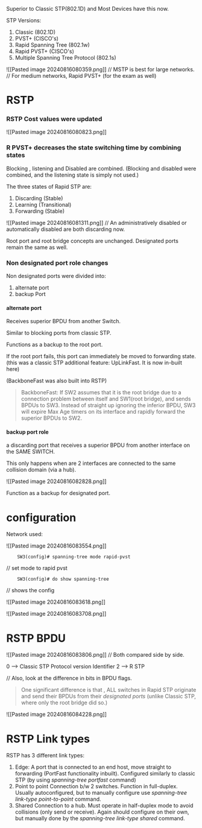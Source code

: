 Superior to Classic STP(802.1D) and Most Devices have this now.

STP Versions:

1. Classic (802.1D)
2. PVST+ (CISCO's)
3. Rapid Spanning Tree (802.1w)
4. Rapid PVST+ (CISCO's)
5. Multiple Spanning Tree Protocol (802.1s)

![[Pasted image 20240816080359.png]]
// MSTP is best for large networks.
// For medium networks, Rapid PVST+ (for the exam as well)


# RSTP


### RSTP Cost values were updated
![[Pasted image 20240816080823.png]]

### R PVST+ decreases the state switching time by combining states

Blocking , listening and Disabled are combined. (Blocking and disabled were combined, and the listening state is simply not used.)

The three states of Rapid STP are:
1. Discarding (Stable)
2. Learning (Transitional)
3. Forwarding (Stable)

![[Pasted image 20240816081311.png]]
// An administratively disabled or automatically disabled are both discarding now.

Root port and root bridge concepts are unchanged.
Designated ports remain the same as well.

### Non designated port role changes

Non designated ports were divided into:

1. alternate port
2. backup Port

#### alternate port

Receives superior BPDU from another Switch.

Similar to blocking ports from classic STP. 

Functions as a backup to the root port.

If the root port fails, this port can immediately be moved to forwarding state.
(this was a classic STP additional feature: UpLinkFast. It is now in-built here)

(BackboneFast was also built into RSTP)

> BackboneFast:
> If SW2 assumes that it is the root bridge due to a connection problem between itself and SW1(root bridge), and sends BPDUs to SW3. Instead of straight up ignoring the inferior BPDU, SW3 will expire Max Age timers on its interface and rapidly forward the superior BPDUs to SW2.

#### backup port role

a discarding port that receives a superior BPDU from another interface on the SAME SWITCH.

This only happens when are 2 interfaces are connected to the same collision domain (via a hub).

![[Pasted image 20240816082828.png]]

Function as a backup for designated port.

# configuration

Network used:

![[Pasted image 20240816083554.png]]

		SW3(config)# spanning-tree mode rapid-pvst
// set mode to rapid pvst

		SW3(config)# do show spanning-tree
// shows the config

![[Pasted image 20240816083618.png]]

![[Pasted image 20240816083708.png]]

# RSTP BPDU

![[Pasted image 20240816083806.png]]
// Both compared side by side.

0 --> Classic STP Protocol version Identifier
2 --> R STP

// Also, look at the difference in bits in BPDU flags.

> One significant difference is that , ALL switches in Rapid STP originate and send their BPDUs from their *designated ports* (unlike Classic STP, where only the root bridge did so.)

![[Pasted image 20240816084228.png]]

# RSTP Link types

RSTP has 3 different link types:
1. Edge:
	A port that is connected to an end host, move straight to forwarding (PortFast functionality inbuilt). Configured similarly to classic STP (by using *spanning-tree portfast* command)
2. Point to point 
	Connection b/w 2 switches. Function in full-duplex. Usually autoconfigured, but to manually configure use *spanning-tree link-type point-to-point* command.
3. Shared
	Connection to a hub. Must operate in half-duplex mode to avoid collisions (only send or receive). Again should configure on their own, but manually done by the *spanning-tree link-type shared* command.




